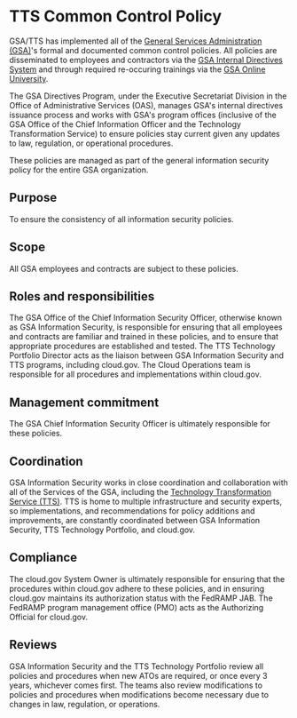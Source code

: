 
# TTS Common Control Policy

GSA/TTS has implemented all of the [General Services Administration (GSA)](http://www.gsa.gov)'s formal and documented common control policies. All policies are disseminated to employees and contractors via the [GSA Internal Directives System](https://www.gsa.gov/directives-library) and through required re-occuring trainings via the [GSA Online University](https://gsaolu.gsa.gov).

The GSA Directives Program, under the Executive Secretariat Division in the Office of Administrative Services (OAS), manages GSA's internal directives issuance process and works with GSA's program offices (inclusive of the GSA Office of the Chief Information Officer and the Technology Transformation Service) to ensure policies stay current given any updates to law, regulation, or operational procedures.

These policies are managed as part of the general information security policy for the entire GSA organization.

## Purpose

To ensure the consistency of all information security policies.

## Scope

All GSA employees and contracts are subject to these policies.

## Roles and responsibilities

The GSA Office of the Chief Information Security Officer, otherwise known as GSA Information Security, is responsible for ensuring that all employees and contracts are familiar and trained in these policies, and to ensure that appropriate procedures are established and tested. The TTS Technology Portfolio Director acts as the liaison between GSA Information Security and TTS programs, including cloud.gov. The Cloud Operations team is responsible for all procedures and implementations within cloud.gov.

## Management commitment

The GSA Chief Information Security Officer is ultimately responsible for these policies.

## Coordination

GSA Information Security works in close coordination and collaboration with all of the Services of the GSA, including the [Technology Transformation Service (TTS)](https://www.gsa.gov/tts). TTS is home to multiple infrastructure and security experts, so implementations, and recommendations for policy additions and improvements, are constantly coordinated between GSA Information Security, TTS Technology Portfolio, and cloud.gov.

## Compliance

The cloud.gov System Owner is ultimately responsible for ensuring that the procedures within cloud.gov adhere to these policies, and in ensuring cloud.gov maintains its authorization status with the FedRAMP JAB. The FedRAMP program management office (PMO) acts as the Authorizing Official for cloud.gov.

## Reviews

GSA Information Security and the TTS Technology Portfolio review all policies and procedures when new ATOs are required, or once every 3 years, whichever comes first. The teams also review modifications to policies and procedures when modifications become necessary due to changes in law, regulation, or operations.
